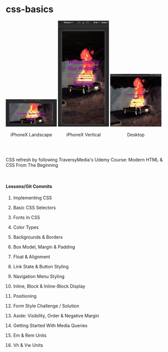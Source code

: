# css-basics


<p float="left">
  <img src="img/previewLandscape.png" width="32%" alt="iPhoneX landscape screenshot from vh & vw exercize" />
  <img src="img/previewVertical.png" width="32%" alt="iPhoneX vertical orientation screenshot from vh & vw exercize"/> 
  <img src="img/preview.png" width="32%" alt="Desktop screenshot from vh & vw exercize" />
</p>
<p float="left">
  <label style="display: inline-block; width: 32%; text-align: center;">iPhoneX Landscape</label>
  <label style="display: inline-block; width: 32%; text-align: center;">iPhoneX Vertical</label> 
  <label style="display: inline-block; width: 32%; text-align: center;">Desktop</label>
</p>

<br>
<br>

CSS refresh by following TraversyMedia's Udemy Course: Modern HTML & CSS From The Beginning

<br>

#### Lessons/Git Commits

1. Implementing CSS

1. Basic CSS Selectors

1. Fonts In CSS

1. Color Types

1. Backgrounds & Borders

1. Box Model, Margin & Padding

1. Float & Alignment

1. Link State & Button Styling

1. Navigation Menu Styling

1. Inline, Block & Inline-Block Display

1. Positioning

1. Form Style Challenge / Solution

1. Aside: Visibility, Order & Negative Margin

1. Getting Started With Media Queries

1. Em & Rem Units

1. Vh & Vw Units